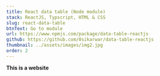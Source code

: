 ```yaml
---
title: React data table (Node module)
stack: ReactJS, Typscript, HTML & CSS
slug: react-data-table
btnText: Go to module
url: https://www.npmjs.com/package/data-table-reactjs
github: https://github.com/0sikarwar/data-table-reactjs
thumbnail: ../assets/images/img2.jpg
order: 2
---
```


**This is a website**
